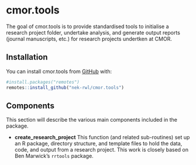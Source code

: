 
<!-- README.md is generated from README.Rmd. Please edit that file -->

# cmor.tools

<!-- badges: start -->

<!-- badges: end -->

The goal of cmor.tools is to provide standardised tools to initialise a
research project folder, undertake analysis, and generate output reports
(journal manuscripts, etc.) for research projects undertken at CMOR.

## Installation

You can install cmor.tools from [GitHub](https://github.com) with:

``` r
#install.packages("remotes")
remotes::install_github("nek-rwl/cmor.tools")
```

## Components

This section will describe the various main components included in the
package.

  - **create\_research\_project** This function (and related
    sub-routines) set up an R package, directory structure, and template
    files to hold the data, code, and output from a research project.
    This work is closely based on Ben Marwick’s `rrtools` package.
